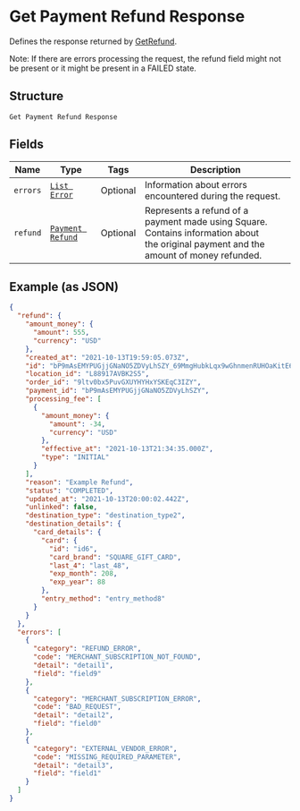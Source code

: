 
# Get Payment Refund Response

Defines the response returned by [GetRefund](../../doc/api/refunds.md#get-payment-refund).

Note: If there are errors processing the request, the refund field might not be
present or it might be present in a FAILED state.

## Structure

`Get Payment Refund Response`

## Fields

| Name | Type | Tags | Description |
|  --- | --- | --- | --- |
| `errors` | [`List Error`](../../doc/models/error.md) | Optional | Information about errors encountered during the request. |
| `refund` | [`Payment Refund`](../../doc/models/payment-refund.md) | Optional | Represents a refund of a payment made using Square. Contains information about<br>the original payment and the amount of money refunded. |

## Example (as JSON)

```json
{
  "refund": {
    "amount_money": {
      "amount": 555,
      "currency": "USD"
    },
    "created_at": "2021-10-13T19:59:05.073Z",
    "id": "bP9mAsEMYPUGjjGNaNO5ZDVyLhSZY_69MmgHubkLqx9wGhnmenRUHOaKitE6llfZuxcWYjGxd",
    "location_id": "L88917AVBK2S5",
    "order_id": "9ltv0bx5PuvGXUYHYHxYSKEqC3IZY",
    "payment_id": "bP9mAsEMYPUGjjGNaNO5ZDVyLhSZY",
    "processing_fee": [
      {
        "amount_money": {
          "amount": -34,
          "currency": "USD"
        },
        "effective_at": "2021-10-13T21:34:35.000Z",
        "type": "INITIAL"
      }
    ],
    "reason": "Example Refund",
    "status": "COMPLETED",
    "updated_at": "2021-10-13T20:00:02.442Z",
    "unlinked": false,
    "destination_type": "destination_type2",
    "destination_details": {
      "card_details": {
        "card": {
          "id": "id6",
          "card_brand": "SQUARE_GIFT_CARD",
          "last_4": "last_48",
          "exp_month": 208,
          "exp_year": 88
        },
        "entry_method": "entry_method8"
      }
    }
  },
  "errors": [
    {
      "category": "REFUND_ERROR",
      "code": "MERCHANT_SUBSCRIPTION_NOT_FOUND",
      "detail": "detail1",
      "field": "field9"
    },
    {
      "category": "MERCHANT_SUBSCRIPTION_ERROR",
      "code": "BAD_REQUEST",
      "detail": "detail2",
      "field": "field0"
    },
    {
      "category": "EXTERNAL_VENDOR_ERROR",
      "code": "MISSING_REQUIRED_PARAMETER",
      "detail": "detail3",
      "field": "field1"
    }
  ]
}
```

